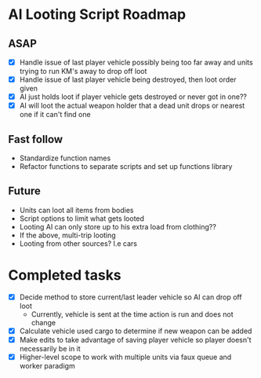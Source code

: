 # AI Looting Script Roadmap
## ASAP
- [X] Handle issue of last player vehicle possibly being too far away and units trying to run KM's away to drop off loot
- [X] Handle issue of last player vehicle being destroyed, then loot order given
- [X] AI just holds loot if player vehicle gets destroyed or never got in one??
- [X] AI will loot the actual weapon holder that a dead unit drops or nearest one if it can't find one
## Fast follow
- Standardize function names
- Refactor functions to separate scripts and set up functions library
## Future
- Units can loot all items from bodies
- Script options to limit what gets looted
- Looting AI can only store up to his extra load from clothing??
- If the above, multi-trip looting
- Looting from other sources? I.e cars
# Completed tasks
- [X] Decide method to store current/last leader vehicle so AI can drop off loot
  - Currently, vehicle is sent at the time action is run and does not change
- [X] Calculate vehicle used cargo to determine if new weapon can be added
- [X] Make edits to take advantage of saving player vehicle so player doesn't necessarily be in it
- [X] Higher-level scope to work with multiple units via faux queue and worker paradigm